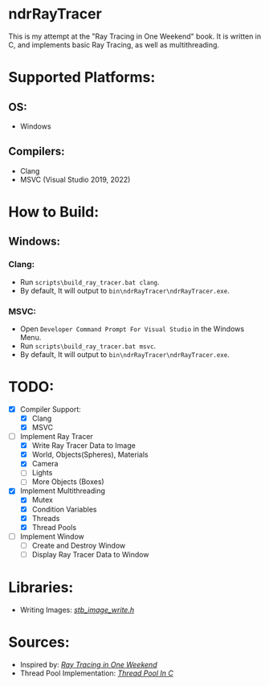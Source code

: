 # ndrRayTracer
This is my attempt at the "Ray Tracing in One Weekend" book. It is written in C, and implements basic Ray Tracing, as well as multithreading.

# Supported Platforms:
## OS:
- Windows
## Compilers:
- Clang
- MSVC (Visual Studio 2019, 2022)

# How to Build:
## Windows:
### Clang:
- Run `scripts\build_ray_tracer.bat clang`.
- By default, It will output to `bin\ndrRayTracer\ndrRayTracer.exe`.
### MSVC:
- Open `Developer Command Prompt For Visual Studio` in the Windows Menu.
- Run `scripts\build_ray_tracer.bat msvc`.
- By default, It will output to `bin\ndrRayTracer\ndrRayTracer.exe`.

# TODO:
- [X] Compiler Support:
    - [X] Clang
    - [X] MSVC
- [ ] Implement Ray Tracer
    - [X] Write Ray Tracer Data to Image
    - [X] World, Objects(Spheres), Materials
    - [X] Camera
    - [ ] Lights
    - [ ] More Objects (Boxes)
- [X] Implement Multithreading
    - [X] Mutex
    - [X] Condition Variables
    - [X] Threads
    - [X] Thread Pools
- [ ] Implement Window
    - [ ] Create and Destroy Window
    - [ ] Display Ray Tracer Data to Window

# Libraries:
- Writing Images: [_stb_image_write.h_](https://github.com/nothings/stb/blob/master/stb_image_write.h)

# Sources:
- Inspired by: [_Ray Tracing in One Weekend_](https://raytracing.github.io/books/RayTracingInOneWeekend.html)
- Thread Pool Implementation: [_Thread Pool In C_](https://nachtimwald.com/2019/04/12/thread-pool-in-c/)
